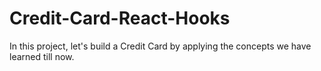 # Credit-Card-React-Hooks
In this project, let's build a Credit Card by applying the concepts we have learned till now.
